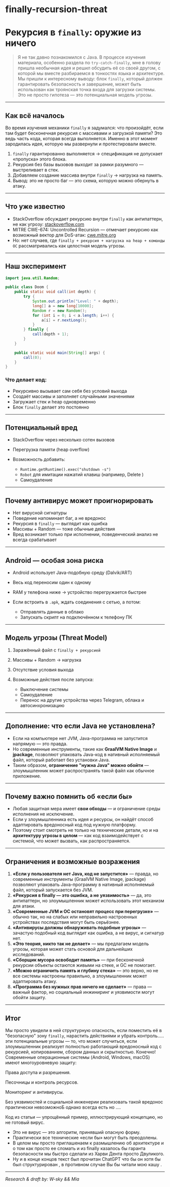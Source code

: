 # finally-recursion-threat
# Рекурсия в `finally`: оружие из ничего

> Я не так давно познакомился с Java. В процессе изучения материала, особенно раздела по `try-catch-finally`, мне в голову пришла необычная идея и решил обсудить её со своей другом, с которой мы вместе разбираемся в тонкостях языка и архитектуре. Мы пришли к интересному выводу: блок `finally`, который должен гарантировать безопасность и завершение, может быть использован как троянская точка входа для загрузки системы. Это не просто гипотеза — это потенциальная модель угрозы.

---

## Как всё началось

Во время изучения механики `finally` я задумался: что произойдёт, если там будет  бесконечная рекурсия с массивами и загрузкой памяти? Это ведь часть кода, которая всегда выполняется. Именно в этот момент зародилась идея, которую мы развернули и протестировали вместе.

1. `finally` гарантированно выполняется → спецификация не допускает «пропуска» этого блока.
2. Рекурсия без базы вызовов выходит за рамки разумного — выстреливает в стек.
3. Добавляем создание массива внутри `finally` → нагрузка на память.
4. Вывод: это не просто баг — это схема, которую можно обернуть в атаку.

---

## Что уже известно

* StackOverflow обсуждает рекурсию внутри `finally` как антипаттерн, не как угрозу: [stackoverflow.com](https://stackoverflow.com/questions/55756193/recursion-within-a-try-catch-finally-block-how-to-only-call-the-finally-block-o)
* MITRE CWE-674: Uncontrolled Recursion — отмечает рекурсию как возможный вектор для DoS-атак: [cwe.mitre.org](https://cwe.mitre.org/data/definitions/674.html)
* Но: нет случаев, где `finally + рекурсия + нагрузка на heap + команды ОС` рассматривались как целостная модель угрозы. 

---

## Наш эксперимент

```java
import java.util.Random;

public class Doom {
    public static void call(int depth) {
        try {
            System.out.println("Level: " + depth);
            long[] a = new long[10000];
            Random r = new Random();
            for (int i = 0; i < a.length; i++) {
                a[i] = r.nextLong();
            }
        } finally {
            call(depth + 1); 
        }
    }

    public static void main(String[] args) {
        call(0);
    }
}
```

### Что делает код:

* Рекурсивно вызывает сам себя без условий выхода
* Создаёт массивы и заполняет случайными значениями
* Загружает стек и heap одновременно
* Блок `finally` делает это постоянно

---

## Потенциальный вред

* StackOverflow через несколько сотен вызовов
* Перегрузка памяти (heap overflow)
* Возможность добавить:

  * `Runtime.getRuntime().exec("shutdown -s")`
  * `Robot` для имитации нажатий клавиш (например, Delete )
  * Самоудаление 

---

## Почему антивирус может проигнорировать

* Нет вирусной сигнатуры
* Поведение напоминает баг, а не вредонос
* Рекурсия в `finally` — выглядит как ошибка
* Массивы + Random — тоже обычные действия
* Вред возникает только при исполнении, поведенческий анализ не всегда срабатывает

---

## Android — особая зона риска

* Android использует Java-подобную среду (Dalvik/ART)
* Весь код переносим один к одному
* RAM у телефона ниже → устройство перегружается быстрее
* Если встроить в `.apk`, ждать соединения с сетью, а потом:

  * Отправлять данные в облако
  * Запускать скрипт на подключённом к телефону ПК

---

## Модель угрозы (Threat Model)

1. Заражённый файл с `finally + рекурсией`
2. Массивы + Random → нагрузка
3. Отсутствие условия выхода
4. Возможные действия после запуска:

   * Выключение системы
   * Самоудаление
   * Перенос на другие устройства через Telegram, облака и автосинхронизацию

---

## Дополнение: что если Java не установлена?

* Если на компьютере нет JVM, Java-программа не запустится напрямую — это правда.
* Но современные инструменты, такие как **GraalVM Native Image** и **jpackage**, позволяют упаковать Java-код в нативный исполняемый файл, который работает без установки Java.
* Таким образом, **ограничение "нужна Java" можно обойти** — злоумышленник может распространять такой файл как обычное приложение.

---

## Почему важно помнить об «если бы»

* Любая защитная мера имеет **свои обходы** — и ограничение среды исполнения не исключение.
* Если у злоумышленника есть идея и ресурсы, он найдёт способ адаптировать вредоносный код под нужную платформу.
* Поэтому стоит смотреть не только на технические детали, но и на **архитектуру угрозы в целом** — как код взаимодействует с системой, что может вызвать, как распространяется.

---

## Ограничения и возможные возражения

1. **«Если у пользователя нет Java, код не запустится»** — правда, но современные инструменты (GraalVM Native Image, jpackage) позволяют упаковать Java-программу в нативный исполняемый файл, который запускается без JVM.
2. **«Рекурсия в finally — это ошибка, а не уязвимость»** — да, это антипаттерн, но злоумышленник может использовать этот механизм для атаки.
3. **«Современные JVM и ОС остановят процесс при перегрузке»** — обычно так, но на слабых или неправильно настроенных устройствах последствия могут быть серьёзнее.
4. **«Антивирусы должны обнаруживать подобные угрозы»** — зачастую подобный код выглядит как ошибка, а не вирус, и сигнатур нет.
5. **«Это теория, никто так не делает»** — мы предлагаем модель угрозы, которая может стать основой для дальнейших исследований.
6. **«Сборщик мусора освободит память»** — при бесконечной рекурсии объекты остаются живыми на стеке, и GC не помогает.
7. **«Можно ограничить память и глубину стека»** — это верно, но не все системы настроены правильно, а злоумышленник может адаптировать атаку.
8. **«Программа без нужных прав ничего не сделает»** — права — важный фактор, но социальный инжиниринг и уязвимости могут обойти защиту.

---

## Итог

 Мы просто увидели в ней структурную опасность, если поместить её в "безопасную" зону `finally`, нарастить действиями и убрать контроль.....
 эти потенциальные угрозы — то, что может случиться, если злоумышленник реализует полностью работающий вредоносный код с рекурсией, копированием, сбором данных и скрытностью.
 Конечно! Современные операционные системы (Android, Windows, macOS) имеют многоуровневую защиту:

Права доступа и разрешения.

Песочницы и контроль ресурсов.

Мониторинг и антивирусы.

Без уязвимостей и социальной инженерии реализовать такой вредонос практически невозможноБ однако всегда есть но ....

Код из статьи — упрощённый пример, иллюстрирующий концепцию, но не готовый вирус.

* Это не вирус — это алгоритм, принявший опасную форму.
* Практически все технические «если бы» могут быть преодолены.
* В целом мы просто приглашенаем к размышлению об архитектуре и о том как просто ее сломать и из finally казалось бы гаранта безопасности мы быстро сделали из Харви Дента просто Двуликого.
* Ну и в конце концов текст был прочитан ChatGPT что бы он хотя бы был структурирован , в противном случае Вы бы читали мою кашу .

---

*Research & draft by: W-sky && Mia*
